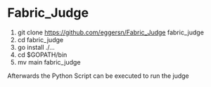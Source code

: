 # Fabric_Judge

1. git clone https://github.com/eggersn/Fabric_Judge fabric_judge
2. cd fabric_judge
3. go install ./...
4. cd $GOPATH/bin
5. mv main fabric_judge

Afterwards the Python Script can be executed to run the judge
